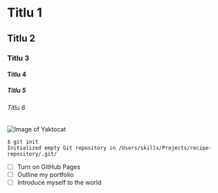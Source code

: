 # Titlu 1
## Titlu 2
### Titlu 3
#### Titlu 4
##### Titlu 5
######  Titlu 6

![Image of Yaktocat](https://octodex.github.com/images/yaktocat.png)

```
$ git init
Initialized empty Git repository in /Users/skills/Projects/recipe-repository/.git/
```
- [ ] Turn on GitHub Pages
- [ ] Outline my portfolio
- [ ] Introduce myself to the world
